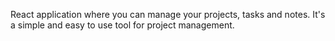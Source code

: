React application where you can manage your projects, tasks and notes. It's a simple and easy to use tool for project management.
